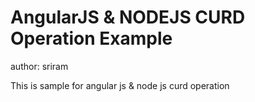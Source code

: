 AngularJS & NODEJS CURD Operation Example
====================
author: sriram

This is sample for angular js & node js curd operation 
